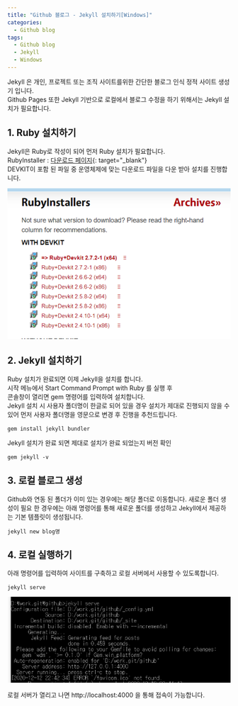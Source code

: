 ```yaml
---
title: "Github 블로그 - Jekyll 설치하기[Windows]"
categories:
  - Github blog
tags:
  - Github blog
  - Jekyll
  - Windows
---
```


Jekyll 은 개인, 프로젝트 또는 조직 사이트를위한 간단한 블로그 인식 정적 사이트 생성기 입니다.   
Github Pages 또한 Jekyll 기반으로 로컬에서 블로그 수정을 하기 위해서는 Jekyll 설치가 필요합니다.   

## 1. Ruby 설치하기
Jekyll은 Ruby로 작성이 되어 먼저 Ruby 설치가 필요합니다.   
RubyInstaller : [다운로드 페이지](https://rubyinstaller.org/){: target="_blank"}   
DEVKIT이 포함 된 파일 중 운영체제에 맞는 다운로드 파일을 다운 받아 설치를 진행합니다.

![Alt text](/assets/images/ruby_install.png)

## 2. Jekyll 설치하기
Ruby 설치가 완료되면 이제 Jekyll을 설치를 합니다.   
시작 메뉴에서 Start Command Prompt with Ruby 를 실행 후    
콘솔창이 열리면 gem 명령어를 입력하여 설치합니다.   
Jekyll 설치 시 사용자 폴더명이 한글로 되어 있을 경우 설치가 
제대로 진행되지 않을 수 있어 먼저 사용자 폴더명을 
영문으로 변경 후 진행을 추천드립니다.
```
gem install jekyll bundler
```
Jekyll 설치가 완료 되면 제대로 설치가 완료 되었는지 버전 확인
```
gem jekyll -v
```

## 3. 로컬 블로그 생성
Github와 연동 된 폴더가 이미 있는 경우에는 해당 폴더로 이동합니다.
새로운 폴더 생성이 필요 한 경우에는 아래 명령어를 통해 새로운 폴더를 생성하고
Jekyll에서 제공하는 기본 템플릿이 생성됩니다.
```
jekyll new blog명
```

## 4. 로컬 실행하기
아래 명령어를 입력하여 사이트를 구축하고 로컬 서버에서 사용할 수 있도록합니다.   
```
jekyll serve
```

![Alt text](/assets/images/jekyll_serve.png)

로컬 서버가 열리고 나면 http://localhost:4000 을 통해 접속이 가능합니다.

